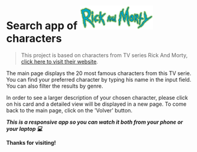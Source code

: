 # Search app of <img src="/logo.png" alt="Rick&Morty logo" width="195" height="63.3" /> characters

> This project is based on characters from TV series Rick And Morty, [click here to visit their website](http://www.adultswim.com/videos/rick-and-morty/).

The main page displays the 20 most famous characters from this TV serie. You can find your preferred character by typing his name in the input field. You can also filter the results by genre.

In order to see a larger description of your chosen character, please click on his card and a detailed view will be displayed in a new page. To come back to the main page, click on the 'Volver' button.

***This is a responsive app so you can watch it both from your phone or your laptop :computer:***

**Thanks for visiting!**
